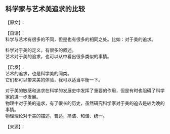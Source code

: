## 科学家与艺术美追求的比较

【原文】：  

【自话】：  
科学与艺术有很多的不同，但是也有很多的相同之处。比如：对于美的追求。  

科学对于美的定义，有很多的叙述。  
艺术对于美的追求，也可以从中看出很多类似的事情。  

【启发】：  
艺术的追求，也是科学美的同类。  
它们都可以带来美的体验，我可以适当平衡一下。  


对于美的敏感和追求在科学的发展史中发挥了重要的作用，但是有时也阻碍了科学家的进一步发展。  
物理中对于美的追求，有了很长的历史，虽然研究科学家对于美的追去是较为晚的事情。  
物理理论对于美的描述，普适、简洁、和谐、统一。


【来源】：  
